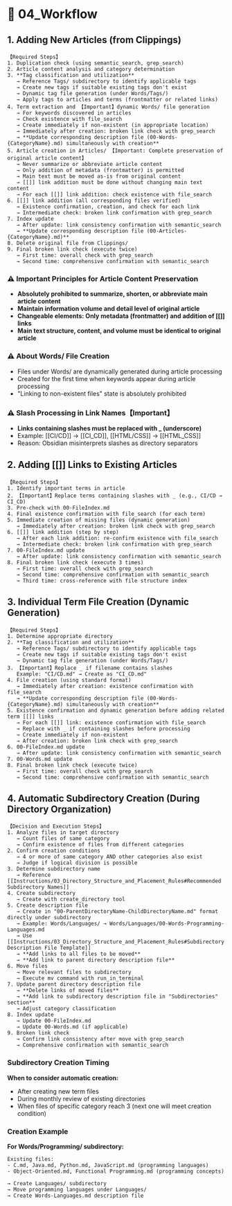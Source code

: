 # 🔧 04_Workflow

## 1. Adding New Articles (from Clippings)

```text
【Required Steps】
1. Duplication check (using semantic_search, grep_search)
2. Article content analysis and category determination
3. **Tag classification and utilization**
   → Reference Tags/ subdirectory to identify applicable tags
   → Create new tags if suitable existing tags don't exist
   → Dynamic tag file generation (under Words/Tags/)
   → Apply tags to articles and terms (frontmatter or related links)
4. Term extraction and 【Important】dynamic Words/ file generation
   → For keywords discovered in articles
   → Check existence with file_search
   → Create immediately if non-existent (in appropriate location)
   → Immediately after creation: broken link check with grep_search
   → **Update corresponding description file (00-Words-{CategoryName}.md) simultaneously with creation**
5. Article creation in Articles/ 【Important: Complete preservation of original article content】
   → Never summarize or abbreviate article content
   → Only addition of metadata (frontmatter) is permitted
   → Main text must be moved as-is from original content
   → [[]] link addition must be done without changing main text content
   → For each [[]] link addition: check existence with file_search
6. [[]] link addition (all corresponding files verified)
   → Existence confirmation, creation, and check for each link
   → Intermediate check: broken link confirmation with grep_search
7. Index update
   → After update: link consistency confirmation with semantic_search
   → **Update corresponding description file (00-Articles-{CategoryName}.md)**
8. Delete original file from Clippings/
9. Final broken link check (execute twice)
   → First time: overall check with grep_search
   → Second time: comprehensive confirmation with semantic_search
```

### ⚠️ Important Principles for Article Content Preservation

- **Absolutely prohibited to summarize, shorten, or abbreviate main article content**
- **Maintain information volume and detail level of original article**
- **Changeable elements: Only metadata (frontmatter) and addition of [[]] links**
- **Main text structure, content, and volume must be identical to original article**

### ⚠️ About Words/ File Creation

- Files under Words/ are dynamically generated during article processing
- Created for the first time when keywords appear during article processing
- "Linking to non-existent files" state is absolutely prohibited

### ⚠️ Slash Processing in Link Names【Important】

- **Links containing slashes must be replaced with \_ (underscore)**
- Example: [[CI/CD]] → [[CI_CD]], [[HTML/CSS]] → [[HTML_CSS]]
- Reason: Obsidian misinterprets slashes as directory separators

## 2. Adding [[]] Links to Existing Articles

```text
【Required Steps】
1. Identify important terms in article
2. 【Important】Replace terms containing slashes with _ (e.g., CI/CD → CI_CD)
3. Pre-check with 00-FileIndex.md
4. Final existence confirmation with file_search (for each term)
5. Immediate creation of missing files (dynamic generation)
   → Immediately after creation: broken link check with grep_search
6. [[]] link addition (step by step)
   → After each link addition: re-confirm existence with file_search
   → Intermediate check: broken link confirmation with grep_search
7. 00-FileIndex.md update
   → After update: link consistency confirmation with semantic_search
8. Final broken link check (execute 3 times)
   → First time: overall check with grep_search
   → Second time: comprehensive confirmation with semantic_search
   → Third time: cross-reference with file structure index
```

## 3. Individual Term File Creation (Dynamic Generation)

```text
【Required Steps】
1. Determine appropriate directory
2. **Tag classification and utilization**
   → Reference Tags/ subdirectory to identify applicable tags
   → Create new tags if suitable existing tags don't exist
   → Dynamic tag file generation (under Words/Tags/)
3. 【Important】Replace _ if filename contains slashes
   Example: "CI/CD.md" → Create as "CI_CD.md"
4. File creation (using standard format)
   → Immediately after creation: existence confirmation with file_search
   → **Update corresponding description file (00-Words-{CategoryName}.md) simultaneously with creation**
5. Existence confirmation and dynamic generation before adding related term [[]] links
   → For each [[]] link: existence confirmation with file_search
   → Replace with _ if containing slashes before processing
   → Create immediately if non-existent
   → After creation: broken link check with grep_search
6. 00-FileIndex.md update
   → After update: link consistency confirmation with semantic_search
7. 00-Words.md update
8. Final broken link check (execute twice)
   → First time: overall check with grep_search
   → Second time: comprehensive confirmation with semantic_search
```

## 4. Automatic Subdirectory Creation (During Directory Organization)

```text
【Decision and Execution Steps】
1. Analyze files in target directory
   → Count files of same category
   → Confirm existence of files from different categories
2. Confirm creation conditions
   → 4 or more of same category AND other categories also exist
   → Judge if logical division is possible
3. Determine subdirectory name
   → Reference [[Instructions/03_Directory_Structure_and_Placement_Rules#Recommended Subdirectory Names]]
4. Create subdirectory
   → Create with create_directory tool
5. Create description file
   → Create in "00-ParentDirectoryName-ChildDirectoryName.md" format directly under subdirectory
   → Example: Words/Languages/ → Words/Languages/00-Words-Programming-Languages.md
   → Use [[Instructions/03_Directory_Structure_and_Placement_Rules#Subdirectory Description File Template]]
   → **Add links to all files to be moved**
   → **Add link to parent directory description file**
6. Move files
   → Move relevant files to subdirectory
   → Execute mv command with run_in_terminal
7. Update parent directory description file
   → **Delete links of moved files**
   → **Add link to subdirectory description file in "Subdirectories" section**
   → Adjust category classification
8. Index update
   → Update 00-FileIndex.md
   → Update 00-Words.md (if applicable)
9. Broken link check
   → Confirm link consistency after move with grep_search
   → Comprehensive confirmation with semantic_search
```

### Subdirectory Creation Timing

**When to consider automatic creation:**

- After creating new term files
- During monthly review of existing directories
- When files of specific category reach 3 (next one will meet creation condition)

### Creation Example

**For Words/Programming/ subdirectory:**

```text
Existing files:
- C.md, Java.md, Python.md, JavaScript.md (programming languages)
- Object-Oriented.md, Functional Programming.md (programming concepts)

→ Create Languages/ subdirectory
→ Move programming languages under Languages/
→ Create Words-Languages.md description file
```
